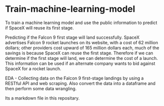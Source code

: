 # Train-machine-learning-model
To train a machine learning model and use the public information to predict if SpaceX will reuse its first stage.

Predicting if the Falcon 9 first stage will land successfully. SpaceX advertises Falcon 9 rocket launches on its website, with a cost of 62 million dollars; other providers cost upward of 165 million dollars each, much of the savings is because SpaceX can reuse the first stage. Therefore if we can determine if the first stage will land, we can determine the cost of a launch. This information can be used if an alternate company wants to bid against SpaceX for a rocket launch. 

EDA - Collecting data on the Falcon 9 first-stage landings by using a RESTful API and web scraping. Also convert the data into a dataframe and then perform some data wrangling.



Its a markdown file in this repositary.
